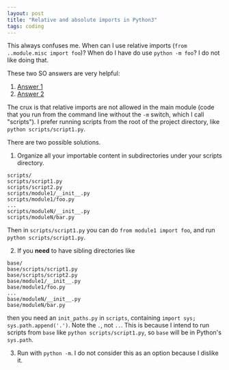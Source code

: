 ```yaml
---
layout: post
title: "Relative and absolute imports in Python3"
tags: coding
---
```


This always confuses me. When can I use relative imports (`from ..module.misc import foo`)?
When do I have do use `python -m foo`? I do not like doing that.

These two SO answers are very helpful:
1. [Answer 1](https://stackoverflow.com/a/43859946/2469613)
2. [Answer 2](https://stackoverflow.com/a/16985066/2469613)

The crux is that relative imports are not allowed in the main module (code that you run from the command line without the `-m` switch, which I call "scripts"). I prefer running scripts from the root of the project directory, like `python scripts/script1.py`.

There are two possible solutions.
1. Organize all your importable content in subdirectories under your scripts directory.
```
scripts/
scripts/script1.py
scripts/script2.py
scripts/module1/__init__.py
scripts/module1/foo.py
...
scripts/moduleN/__init__.py
scripts/moduleN/bar.py
```
Then in `scripts/script1.py` you can do `from module1 import foo`, and run `python scripts/script1.py`.

2. If you **need** to have sibling directories like
```
base/
base/scripts/script1.py
base/scripts/script2.py
base/module1/__init__.py
base/module1/foo.py
...
base/moduleN/__init__.py
base/moduleN/bar.py
```
then you need an `init_paths.py` in `scripts`, containing `import sys; sys.path.append('.')`. Note the `.`, not `..`. This is because I intend to run scripts from `base` like `python scripts/script1.py`, so `base` will be in Python's `sys.path`. 

3. Run with `python -m`. I do not consider this as an option because I dislike it.